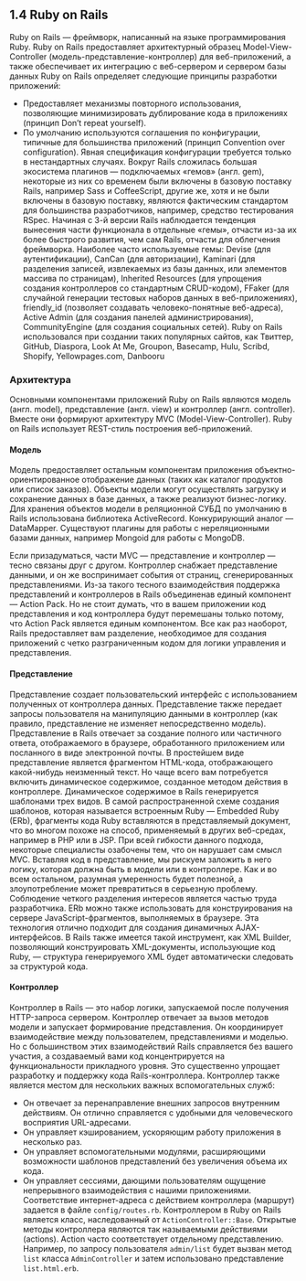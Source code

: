 ## 1.4 Ruby on Rails
Ruby on Rails — фреймворк, написанный на языке программирования Ruby. Ruby on Rails предоставляет архитектурный образец Model-View-Controller (модель-представление-контроллер) для веб-приложений, а также обеспечивает их интеграцию с веб-сервером и сервером базы данных
Ruby on Rails определяет следующие принципы разработки приложений:
* Предоставляет механизмы повторного использования, позволяющие минимизировать дублирование кода в приложениях (принцип Don’t repeat yourself).
* По умолчанию используются соглашения по конфигурации, типичные для большинства приложений (принцип Convention over configuration). Явная спецификация конфигурации требуется только в нестандартных случаях.
Вокруг Rails сложилась большая экосистема плагинов — подключаемых «гемов» (англ. gem), некоторые из них со временем были включены в базовую поставку Rails, например Sass и CoffeeScript, другие же, хотя и не были включены в базовую поставку, являются фактическим стандартом для большинства разработчиков, например, средство тестирования RSpec.
Начиная с 3-й версии Rails наблюдается тенденция вынесения части функционала в отдельные «гемы», отчасти из-за их более быстрого развития, чем сам Rails, отчасти для облегчения фреймворка.
Наиболее часто используемые гемы: Devise (для аутентификации), CanCan (для авторизации), Kaminari (для разделения записей, извлекаемых из базы данных, или элементов массива по страницам), Inherited Resources (для упрощения создания контроллеров со стандартным CRUD-кодом), FFaker (для случайной генерации тестовых наборов данных в веб-приложениях), friendly_id (позволяет создавать человеко-понятные веб-адреса), Active Admin (для создания панелей администрирования), CommunityEngine (для создания социальных сетей).
Ruby on Rails использовался при создании таких популярных сайтов, как Твиттер, GitHub, Diaspora, Look At Me, Groupon, Basecamp, Hulu, Scribd, Shopify, Yellowpages.com, Danbooru

### Архитектура
Основными компонентами приложений Ruby on Rails являются модель (англ. model), представление (англ. view) и контроллер (англ. controller). Вместе они формируют архитектуру MVC (Model-View-Controller). Ruby on Rails использует REST-стиль построения веб-приложений.
#### Модель
Модель предоставляет остальным компонентам приложения объектно-ориентированное отображение данных (таких как каталог продуктов или список заказов). Объекты модели могут осуществлять загрузку и сохранение данных в базе данных, а также реализуют бизнес-логику.
Для хранения объектов модели в реляционной СУБД по умолчанию в Rails использована библиотека ActiveRecord. Конкурирующий аналог — DataMapper. Существуют плагины для работы с нереляционными базами данных, например Mongoid для работы с MongoDB.

Если призадуматься, части MVC — представление и контроллер — тесно связаны друг с другом. Контроллер снабжает представление данными, и он же воспринимает события от страниц, сгенерированных представлениями. Из-за такого тесного взаимодействия поддержка представлений и контроллеров в Rails объединенав единый компонент — Action Pack.
Но не стоит думать, что в вашем приложении код представления и код контроллера будут перемешаны только потому, что Action Pack является единым компонентом. Все как раз наоборот, Rails предоставляет вам разделение, необходимое для создания приложений с четко разграниченным кодом для логики управления и представления.
#### Представление
Представление создает пользовательский интерфейс с использованием полученных от контроллера данных. Представление также передает запросы пользователя на манипуляцию данными в контроллер (как правило, представление не изменяет непосредственно модель).
Представление в Rails отвечает за создание полного или частичного ответа, отображаемого в браузере, обработанного приложением или посланного в виде электронной почты. В простейшем виде представление является фрагментом HTML-кода, отображающего какой-нибудь неизменный текст. Но чаще всего вам потребуется включить динамическое содержимое, созданное методом действия в контроллере.
Динамическое содержимое в Rails генерируется шаблонами трех видов. В самой распространенной схеме создания шаблонов, которая называется вcтроенным Ruby — Embedded Ruby (ERb), фрагменты кода Ruby вставляются в представляемый документ, что во многом похоже на способ, применяемый в других веб-средах, например в PHP или в JSP. При всей гибкости данного подхода, некоторые специалисты озабочены тем, что он нарушает сам смысл MVC. Вставляя код в представление, мы рискуем заложить в него логику, которая должна быть в модели или в контроллере. Как и во всем остальном, разумная умеренность будет полезной, а злоупотребление может превратиться в серьезную проблему. Соблюдение четкого разделения интересов является частью труда разработчика.
ERb можно также использовать для конструирования на сервере JavaScript-фрагментов, выполняемых в браузере. Эта технология отлично подходит для создания динамичных AJAX-интерфейсов.
В Rails также имеется такой инструмент, как XML Builder, позволяющий конструировать XML-документы, использующие код Ruby, — структура генерируемого XML будет автоматически следовать за структурой кода.
#### Контроллер
Контроллер в Rails — это набор логики, запускаемой после получения HTTP-запроса сервером. Контроллер отвечает за вызов методов модели и запускает формирование представления.
Он координирует взаимодействие между пользователем, представлениями и моделью. Но с большинством этих взаимодействий Rails справляется без вашего участия, а со­здаваемый вами код концентрируется на функциональности прикладного уровня. Это существенно упрощает разработку и поддержку кода Rails-контроллера.
Контроллер также является местом для нескольких важных вспомогательных служб:
* Он отвечает за перенаправление внешних запросов внутренним действиям. Он отлично справляется с удобными для человеческого восприятия URL-адресами.
* Он управляет кэшированием, ускоряющим работу приложения в несколько раз.
* Он управляет вспомогательными модулями, расширяющими возможности шаблонов представлений без увеличения объема их кода.
* Он управляет сессиями, дающими пользователям ощущение непрерывного взаимодействия с нашими приложениями.
Соответствие интернет-адреса с действием контроллера (маршрут) задается в файле ```config/routes.rb```.
Контроллером в Ruby on Rails является класс, наследованный от ```ActionController::Base```. Открытые методы контроллера являются так называемыми действиями (actions). Action часто соответствует отдельному представлению. Например, по запросу пользователя ```admin/list``` будет вызван метод ```list``` класса `AdminController` и затем использовано представление ```list.html.erb```.
